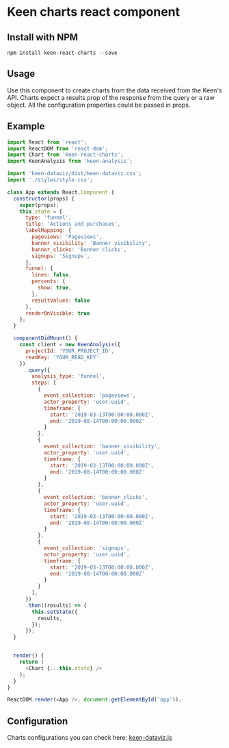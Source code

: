 # Keen charts react component

## Install with NPM

```ssh
npm install keen-react-charts --save
```

## Usage

Use this component to create charts from the data received from the Keen's API. Charts expect a results prop of the response from the query or a raw object. All the configuration properties could be passed in props.

## Example

```javascript
import React from 'react';
import ReactDOM from 'react-dom';
import Chart from 'keen-react-charts';
import KeenAnalysis from 'keen-analysis';

import 'keen-dataviz/dist/keen-dataviz.css';
import './styles/style.css';

class App extends React.Component {
  constructor(props) {
    super(props);
    this.state = {
      type: 'funnel',
      title: 'Actions and purchases',
      labelMapping: {
        pageviews: 'Pageviews',
        banner_visibility: 'Banner visibility',
        banner_clicks: 'Banner clicks',
        signups: 'Signups',
      },
      funnel: {
        lines: false,
        percents: {
          show: true,
        },
        resultValues: false
      },
      renderOnVisible: true
    };
  }

  componentDidMount() {
    const client = new KeenAnalysis({
      projectId: 'YOUR_PROJECT_ID',
      readKey: 'YOUR_READ_KEY'
    })
      .query({
        analysis_type: 'funnel',
        steps: [
          {
            event_collection: 'pageviews',
            actor_property: 'user.uuid',
            timeframe: {
              start: '2019-03-13T00:00:00.000Z',
              end: '2019-08-14T00:00:00.000Z'
            }
          },
          {
            event_collection: 'banner_visibility',
            actor_property: 'user.uuid',
            timeframe: {
              start: '2019-03-13T00:00:00.000Z',
              end: '2019-08-14T00:00:00.000Z'
            }
          },
          {
            event_collection: 'banner_clicks',
            actor_property: 'user.uuid',
            timeframe: {
              start: '2019-03-13T00:00:00.000Z',
              end: '2019-08-14T00:00:00.000Z'
            }
          },
          {
            event_collection: 'signups',
            actor_property: 'user.uuid',
            timeframe: {
              start: '2019-03-13T00:00:00.000Z',
              end: '2019-08-14T00:00:00.000Z'
            }
          }
        ],
      })
      .then((results) => {
        this.setState({
          results,
        });
      });
  }


  render() {
    return (
      <Chart {...this.state} />
    );
  }
}

ReactDOM.render(<App />, document.getElementById('app'));
```

## Configuration

Charts configurations you can check here: [keen-dataviz.js](https://github.com/keen/keen-dataviz.js/)
